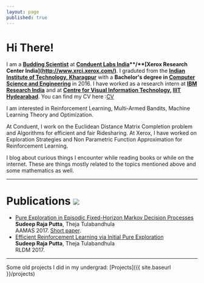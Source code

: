 ```yaml
---
layout: page
published: true
---
```


# Hi There!
I am a **[Budding Scientist](http://www.xrci.xerox.com/xerox-budding-scientists)** at **[Conduent Labs India]( "http://indialabs.conduent.com/")**/**[Xerox Research Center India](http://www.xrci.xerox.com/)**. I graduted from the **[Indian Institute of Technology, Kharagpur](http://www.iitkgp.ac.in/)** with a **Bachelor's degree in [Computer Science and Engineering](http://cse.iitkgp.ac.in/)** in 2016. I have worked as a research intern at **[IBM Research India](http://www.research.ibm.com/labs/india/)** and at **[Centre for Visual Information Technology](https://cvit.iiit.ac.in/), [IIIT Hydearabad](https://www.iiit.ac.in/)**. 
You can find my CV here :[CV](http://sudeepraja.github.io/CV.pdf)

I am interested in Reinforcement Learning, Multi-Armed Bandits, Machine Learning Theory and Optimization.

At Conduent, I work on the Euclidean Distance Matrix Completion problem and Algorithms for efficient and fair Ridesharing. At Xerox, I have worked on Exploration Strategies and Non Parametric Function Approximation for Reinforcement Learning.

I blog about curious things I encounter while reading books or while on the internet. These are things mostly related to the topics mentioned above and some mathematics as well.

---

# Publications ![](http://dblp.uni-trier.de/img/dblp.icon.192x192.png)

- [Pure Exploration in Episodic Fixed-Horizon Markov Decision Processes](http://sudeepraja.github.io/papers/PEPSRL.pdf) <br />**Sudeep Raja Putta**, Theja Tulabandhula <br />AAMAS 2017. [Short paper](http://sudeepraja.github.io/papers/PEPSRL_short.pdf).
- [Efficient Reinforcement Learning via Initial Pure Exploration](http://sudeepraja.github.io/papers/rldm.pdf) <br />**Sudeep Raja Putta**, Theja Tulabandhula <br />RLDM 2017.

---
Some old projects I did in my undergrad: [Projects]({{ site.baseurl }}/projects)
